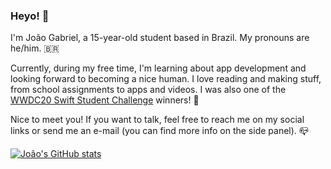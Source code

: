 ### Heyo! 👋

I'm João Gabriel, a 15-year-old student based in Brazil. My pronouns are he/him. 🇧🇷

Currently, during my free time, I'm learning about app development and looking forward to becoming a nice human. I love reading and making stuff, from school assignments to apps and videos. I was also one of the [WWDC20 Swift Student Challenge](https://github.com/joogps/WWDC-2020) winners! 🏅

Nice to meet you! If you want to talk, feel free to reach me on my social links or send me an e-mail (you can find more info on the side panel). 📪

[![João's GitHub stats](https://github-readme-stats.vercel.app/api?username=joogps&show_icons=true&theme=tokyonight)](https://github.com/anuraghazra/github-readme-stats)
